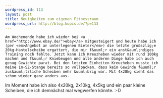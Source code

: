 ```yaml
--- 
wordpress_id: 113
layout: post
title: Neuigkeiten zum eigenen Fitnessraum
wordpress_url: http://blog.kopis.de/?p=113
---
```


    Am Wochenende habe ich wieder bei <a href="http://www.ebay.de/">ebay</a> mitgesteigert und heute habe ich (per <em>Angebot an unterlegenen Bieter</em>) die letzte gro&szlig;e 20kg-Hantelscheibe ergattert, die mir f&uuml;r ein anst&auml;ndiges Training noch fehlte. Jetzt kann ich Kreuzheben wieder mit rund 100kg machen und f&uuml;r Kniebeugen und alle anderen Dinge habe ich auch genug Gewichte parat. Bei den letzten Einheiten Kreuzheben musste ich meine 1m-SZ-Stange bereits so vollpacken, dass kein Gewinde f&uuml;r zus&auml;tzliche Scheiben mehr &uuml;brig war. Mit 4x20kg sieht das schon wieder ganz anders aus.

Im Moment habe ich also 4x20kg, 2x10kg, 4x5kg und ein paar kleine Scheiben, die ich demn&auml;chst mal wegwerfen k&ouml;nnte. :-D
  
